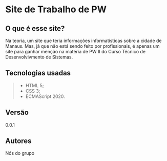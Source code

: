 # Site de Trabalho de PW

## O que é esse site?
Na teoria, um site que teria informações informatísticas sobre a cidade de Manaus. Mas, já que não está sendo feito por profissionais, é apenas um site para ganhar menção na matéria de PW II do Curso Técnico de Desenvolvivmento de Sistemas.


## Tecnologias usadas
>- HTML 5;
>- CSS 3;
>- ECMAScript 2020.

## Versão
0.0.1

## Autores
Nós do grupo


 

